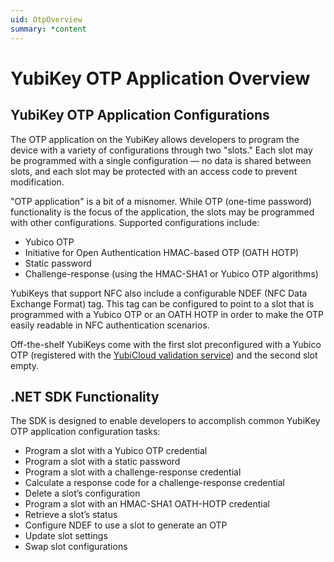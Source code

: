 ```yaml
---
uid: OtpOverview
summary: *content
---
```


<!-- Copyright 2021 Yubico AB

Licensed under the Apache License, Version 2.0 (the "License");
you may not use this file except in compliance with the License.
You may obtain a copy of the License at

    http://www.apache.org/licenses/LICENSE-2.0

Unless required by applicable law or agreed to in writing, software
distributed under the License is distributed on an "AS IS" BASIS,
WITHOUT WARRANTIES OR CONDITIONS OF ANY KIND, either express or implied.
See the License for the specific language governing permissions and
limitations under the License. -->

# YubiKey OTP Application Overview


## YubiKey OTP Application Configurations

The OTP application on the YubiKey allows developers to program the device with a variety of configurations through two "slots." Each slot may be programmed with a single configuration — no data is shared between slots, and each slot may be protected with an access code to prevent modification.

"OTP application" is a bit of a misnomer. While OTP (one-time password) functionality is the focus of the application, the slots may be programmed with other configurations. Supported configurations include:

- Yubico OTP
- Initiative for Open Authentication HMAC-based OTP (OATH HOTP)
- Static password
- Challenge-response (using the HMAC-SHA1 or Yubico OTP algorithms)

YubiKeys that support NFC also include a configurable NDEF (NFC Data Exchange Format) tag. This tag can be configured to point to a slot that is programmed with a Yubico OTP or an OATH HOTP in order to make the OTP easily readable in NFC authentication scenarios.

Off-the-shelf YubiKeys come with the first slot preconfigured with a Yubico OTP (registered with the [YubiCloud validation service](https://www.yubico.com/products/yubicloud/)) and the second slot empty.


## .NET SDK Functionality

The SDK is designed to enable developers to accomplish common YubiKey OTP application configuration tasks:

- Program a slot with a Yubico OTP credential
- Program a slot with a static password
- Program a slot with a challenge-response credential
- Calculate a response code for a challenge-response credential
- Delete a slot’s configuration
- Program a slot with an HMAC-SHA1 OATH-HOTP credential
- Retrieve a slot’s status
- Configure NDEF to use a slot to generate an OTP
- Update slot settings
- Swap slot configurations
